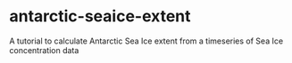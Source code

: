 # antarctic-seaice-extent
A tutorial to calculate Antarctic Sea Ice extent from a timeseries of Sea Ice concentration data
